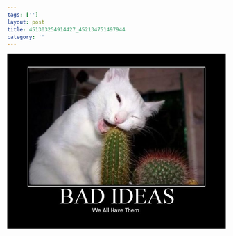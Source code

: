 ```yaml
---
tags: ['']
layout: post
title: 451303254914427_452134751497944
category: ''
---
```

![451303254914427_452134751497944](/uploads/2012-9-1-451303254914427_452134751497944.jpg)
